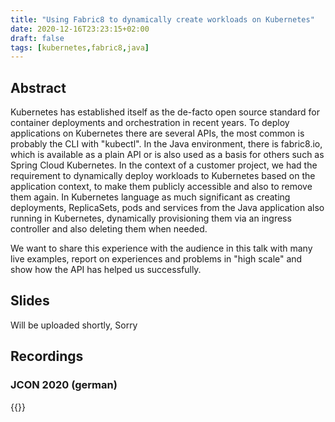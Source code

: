 ```yaml
---
title: "Using Fabric8 to dynamically create workloads on Kubernetes"
date: 2020-12-16T23:23:15+02:00
draft: false
tags: [kubernetes,fabric8,java]
---
```


## Abstract

Kubernetes has established itself as the de-facto open source standard for container deployments and orchestration in recent years. To deploy applications on Kubernetes there are several APIs, the most common is probably the CLI with "kubectl". In the Java environment, there is fabric8.io, which is available as a plain API or is also used as a basis for others such as Spring Cloud Kubernetes. In the context of a customer project, we had the requirement to dynamically deploy workloads to Kubernetes based on the application context, to make them publicly accessible and also to remove them again. In Kubernetes language as much significant as creating deployments, ReplicaSets, pods and services from the Java application also running in Kubernetes, dynamically provisioning them via an ingress controller and also deleting them when needed.

We want to share this experience with the audience in this talk with many live examples, report on experiences and problems in "high scale" and show how the API has helped us successfully.

## Slides

Will be uploaded shortly, Sorry

## Recordings

### JCON 2020 (german)

{{<youtube LyWBqFtb2io>}}
